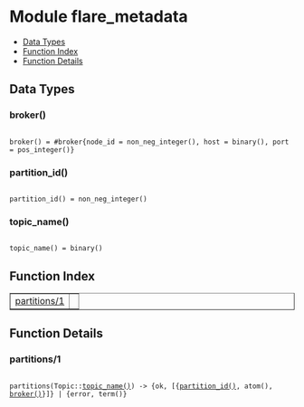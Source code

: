 

# Module flare_metadata #
* [Data Types](#types)
* [Function Index](#index)
* [Function Details](#functions)

<a name="types"></a>

## Data Types ##




### <a name="type-broker">broker()</a> ###


<pre><code>
broker() = #broker{node_id = non_neg_integer(), host = binary(), port = pos_integer()}
</code></pre>




### <a name="type-partition_id">partition_id()</a> ###


<pre><code>
partition_id() = non_neg_integer()
</code></pre>




### <a name="type-topic_name">topic_name()</a> ###


<pre><code>
topic_name() = binary()
</code></pre>

<a name="index"></a>

## Function Index ##


<table width="100%" border="1" cellspacing="0" cellpadding="2" summary="function index"><tr><td valign="top"><a href="#partitions-1">partitions/1</a></td><td></td></tr></table>


<a name="functions"></a>

## Function Details ##

<a name="partitions-1"></a>

### partitions/1 ###

<pre><code>
partitions(Topic::<a href="#type-topic_name">topic_name()</a>) -&gt; {ok, [{<a href="#type-partition_id">partition_id()</a>, atom(), <a href="#type-broker">broker()</a>}]} | {error, term()}
</code></pre>
<br />

